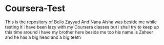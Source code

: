 # Coursera-Test
This is the repository of Bello Zayyad 
And Nana Aisha was beside me while testing it
i have been lazy with my Coursera classes but i shall try to keep up this time around
i have my brother here beside me too his name is Zaheer and he has a big head and a big teeth
